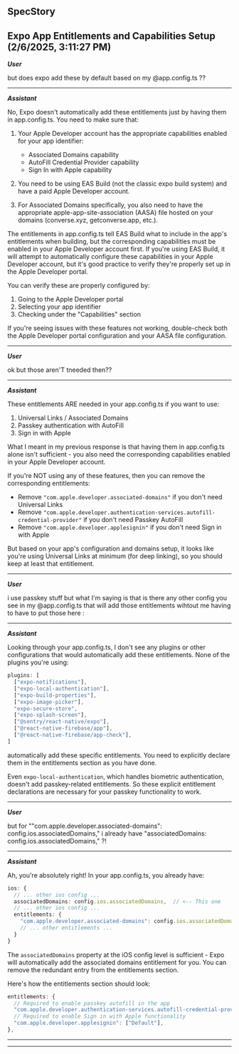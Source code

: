 ## SpecStory

## Expo App Entitlements and Capabilities Setup (2/6/2025, 3:11:27 PM)

_**User**_

but does expo add these by default based on my @app.config.ts ??

---

_**Assistant**_

No, Expo doesn't automatically add these entitlements just by having them in app.config.ts. You need to make sure that:

1. Your Apple Developer account has the appropriate capabilities enabled for your app identifier:
   - Associated Domains capability
   - AutoFill Credential Provider capability
   - Sign In with Apple capability

2. You need to be using EAS Build (not the classic expo build system) and have a paid Apple Developer account.

3. For Associated Domains specifically, you also need to have the appropriate apple-app-site-association (AASA) file hosted on your domains (converse.xyz, getconverse.app, etc.).

The entitlements in app.config.ts tell EAS Build what to include in the app's entitlements when building, but the corresponding capabilities must be enabled in your Apple Developer account first. If you're using EAS Build, it will attempt to automatically configure these capabilities in your Apple Developer account, but it's good practice to verify they're properly set up in the Apple Developer portal.

You can verify these are properly configured by:
1. Going to the Apple Developer portal
2. Selecting your app identifier
3. Checking under the "Capabilities" section

If you're seeing issues with these features not working, double-check both the Apple Developer portal configuration and your AASA file configuration.

---

_**User**_

ok but those aren'T tneeded then??



---

_**Assistant**_

These entitlements ARE needed in your app.config.ts if you want to use:

1. Universal Links / Associated Domains
2. Passkey authentication with AutoFill
3. Sign in with Apple

What I meant in my previous response is that having them in app.config.ts alone isn't sufficient - you also need the corresponding capabilities enabled in your Apple Developer account.

If you're NOT using any of these features, then you can remove the corresponding entitlements:
- Remove `"com.apple.developer.associated-domains"` if you don't need Universal Links
- Remove `"com.apple.developer.authentication-services.autofill-credential-provider"` if you don't need Passkey AutoFill
- Remove `"com.apple.developer.applesignin"` if you don't need Sign in with Apple

But based on your app's configuration and domains setup, it looks like you're using Universal Links at minimum (for deep linking), so you should keep at least that entitlement.

---

_**User**_

i use passkey stuff but what I'm saying is that is there any other config you see in my @app.config.ts  that will add those entitlements wihtout me having to have to put those here :



---

_**Assistant**_

Looking through your app.config.ts, I don't see any plugins or other configurations that would automatically add these entitlements. None of the plugins you're using:

```typescript
plugins: [
  ["expo-notifications"],
  ["expo-local-authentication"],
  ["expo-build-properties"],
  ["expo-image-picker"],
  "expo-secure-store",
  ["expo-splash-screen"],
  ["@sentry/react-native/expo"],
  ["@react-native-firebase/app"],
  ["@react-native-firebase/app-check"],
]
```

automatically add these specific entitlements. You need to explicitly declare them in the entitlements section as you have done.

Even `expo-local-authentication`, which handles biometric authentication, doesn't add passkey-related entitlements. So these explicit entitlement declarations are necessary for your passkey functionality to work.

---

_**User**_

but for ""com.apple.developer.associated-domains": config.ios.associatedDomains," i already have "associatedDomains: config.ios.associatedDomains," ?!

---

_**Assistant**_

Ah, you're absolutely right! In your app.config.ts, you already have:

```typescript:app.config.ts
ios: {
  // ... other ios config ...
  associatedDomains: config.ios.associatedDomains,  // <-- This one
  // ... other ios config ...
  entitlements: {
    "com.apple.developer.associated-domains": config.ios.associatedDomains,  // <-- Redundant!
    // ... other entitlements ...
  }
}
```

The `associatedDomains` property at the iOS config level is sufficient - Expo will automatically add the associated domains entitlement for you. You can remove the redundant entry from the entitlements section.

Here's how the entitlements section should look:

```typescript:app.config.ts
entitlements: {
  // Required to enable passkey autofill in the app
  "com.apple.developer.authentication-services.autofill-credential-provider": true,
  // Required to enable Sign in with Apple functionality
  "com.apple.developer.applesignin": ["Default"],
},
```

---



---

